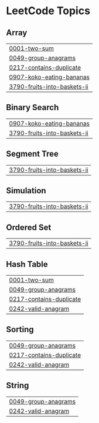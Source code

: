 
<!---LeetCode Topics Start-->
# LeetCode Topics
## Array
|  |
| ------- |
| [0001-two-sum](https://github.com/Gitjha6/DSA/tree/master/0001-two-sum) |
| [0049-group-anagrams](https://github.com/Gitjha6/DSA/tree/master/0049-group-anagrams) |
| [0217-contains-duplicate](https://github.com/Gitjha6/DSA/tree/master/0217-contains-duplicate) |
| [0907-koko-eating-bananas](https://github.com/Gitjha6/DSA/tree/master/0907-koko-eating-bananas) |
| [3790-fruits-into-baskets-ii](https://github.com/Gitjha6/DSA/tree/master/3790-fruits-into-baskets-ii) |
## Binary Search
|  |
| ------- |
| [0907-koko-eating-bananas](https://github.com/Gitjha6/DSA/tree/master/0907-koko-eating-bananas) |
| [3790-fruits-into-baskets-ii](https://github.com/Gitjha6/DSA/tree/master/3790-fruits-into-baskets-ii) |
## Segment Tree
|  |
| ------- |
| [3790-fruits-into-baskets-ii](https://github.com/Gitjha6/DSA/tree/master/3790-fruits-into-baskets-ii) |
## Simulation
|  |
| ------- |
| [3790-fruits-into-baskets-ii](https://github.com/Gitjha6/DSA/tree/master/3790-fruits-into-baskets-ii) |
## Ordered Set
|  |
| ------- |
| [3790-fruits-into-baskets-ii](https://github.com/Gitjha6/DSA/tree/master/3790-fruits-into-baskets-ii) |
## Hash Table
|  |
| ------- |
| [0001-two-sum](https://github.com/Gitjha6/DSA/tree/master/0001-two-sum) |
| [0049-group-anagrams](https://github.com/Gitjha6/DSA/tree/master/0049-group-anagrams) |
| [0217-contains-duplicate](https://github.com/Gitjha6/DSA/tree/master/0217-contains-duplicate) |
| [0242-valid-anagram](https://github.com/Gitjha6/DSA/tree/master/0242-valid-anagram) |
## Sorting
|  |
| ------- |
| [0049-group-anagrams](https://github.com/Gitjha6/DSA/tree/master/0049-group-anagrams) |
| [0217-contains-duplicate](https://github.com/Gitjha6/DSA/tree/master/0217-contains-duplicate) |
| [0242-valid-anagram](https://github.com/Gitjha6/DSA/tree/master/0242-valid-anagram) |
## String
|  |
| ------- |
| [0049-group-anagrams](https://github.com/Gitjha6/DSA/tree/master/0049-group-anagrams) |
| [0242-valid-anagram](https://github.com/Gitjha6/DSA/tree/master/0242-valid-anagram) |
<!---LeetCode Topics End-->